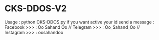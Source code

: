 # CKS-DDOS-V2
Usage : python CKS-DDOS.py  if you want active your id send a message : Facebook >>> : Oo Sahand Oo // Telegram >>> : Oo_Sahand_Oo // Instagram >>> : oosahandoo
